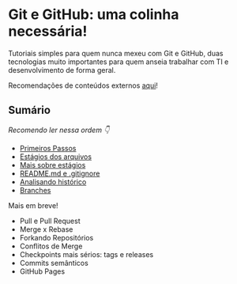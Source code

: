 # Git e GitHub: uma colinha necessária!

Tutoriais simples para quem nunca mexeu com Git e GitHub, duas tecnologias muito importantes para quem anseia trabalhar com TI e desenvolvimento de forma geral.

Recomendações de conteúdos externos [aqui](./recommends.md)!

## Sumário

_Recomendo ler nessa ordem 👇_

- [Primeiros Passos](./Primeiros_passos.md)
- [Estágios dos arquivos](./estagios.md)
- [Mais sobre estágios](./mais_estagios.md)
- [README.md e .gitignore](./readme_e_gitignore.md)
- [Analisando histórico](./historico_logs.md)
- [Branches](./branches.md)


Mais em breve!

- Pull e Pull Request
- Merge x Rebase 
- Forkando Repositórios
- Conflitos de Merge
- Checkpoints mais sérios: tags e releases
- Commits semânticos
- GitHub Pages
